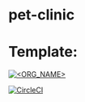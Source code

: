 # pet-clinic
# Template:
[![<ORG_NAME>](https://dl.circleci.com/status-badge/img/gh/MichaelSsSs88/pet-clinic/tree/master.svg?style=svg)](<LINK>)


[![CircleCI](https://dl.circleci.com/status-badge/img/gh/MichaelSsSs88/pet-clinic/tree/master.svg?style=svg)](https://dl.circleci.com/status-badge/redirect/gh/MichaelSsSs88/pet-clinic/tree/master)
